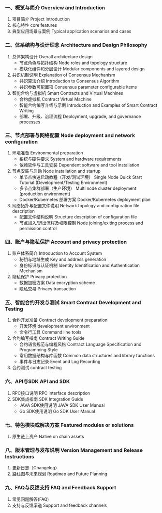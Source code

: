 ### 一、概览与简介  Overview and Introduction

1. 项目简介  Project Introduction
2. 核心特性  core features
3. 典型应用场景与案例  Typical application scenarios and cases

### 二、体系结构与设计理念 Architecture and Design Philosophy

1. 总体架构设计  Overall architecture design
   - 节点角色与拓扑结构  Node roles and topology structure
   - 模块化组件和分层设计  Modular components and layered design
2. 共识机制说明  Explanation of Consensus Mechanism
   - 共识算法介绍  Introduction to Consensus Algorithm
   - 共识参数可配置项  Consensus parameter configurable items
3. 智能合约与虚拟机  Smart Contracts and Virtual Machines
   - 合约虚拟机  Contract Virtual Machine
   - 智能合约编写介绍与示例  Introduction and Examples of Smart Contract Writing
   - 部署、升级、治理流程  Deployment, upgrade, and governance processes

### 三、节点部署与网络配置  Node deployment and network configuration

1. 环境准备  Environmental preparation
   - 系统与硬件要求  System and hardware requirements
   - 依赖软件与工具安装  Dependent software and tool installation
2. 节点安装与启动  Node installation and startup
   - 单节点快速启动教程（开发/测试环境）  Single Node Quick Start Tutorial (Development/Testing Environment)
   - 多节点集群部署（生产环境）  Multi node cluster deployment (production environment)
   - Docker/Kubernetes 部署方案   Docker/Kubernetes deployment plan
3. 网络拓扑与配置文件说明   Network topology and configuration file description
   - 配置文件结构说明   Structure description of configuration file
   - 节点加入/退出流程及权限控制   Node joining/exiting process and permission control

### 四、账户与隐私保护   Account and privacy protection

1. 账户体系简介   Introduction to Account System
   - 秘钥与地址生成   Key and address generation
   - 身份标识与认证机制   Identity Identification and Authentication Mechanism
2. 隐私保护   Privacy protection 
   - 数据加密方案   Data encryption scheme
   - 隐私交易  Privacy transaction

### 五、智能合约开发与测试   Smart Contract Development and Testing

1. 合约开发准备  Contract development preparation
   - 开发环境   development environment 
   - 命令行工具  Command line tools
2. 合约编写指南  Contract Writing Guide
   - 合约语言规范与编程风格  Contract Language Specification and Programming Style
   - 常用数据结构与库函数  Common data structures and library functions
   - 事件与日志记录  Event and Log Recording
3. 合约测试  contract testing

### 六、API与SDK  API and SDK

1. RPC接口说明  RPC interface description
2. SDK集成指南  SDK Integration Guide
   - JAVA SDK使用说明  JAVA SDK User Manual
   - Go SDK使用说明  Go SDK User Manual

### 七、特色模块或解决方案  Featured modules or solutions

1. 原生链上资产  Native on chain assets

### 八、版本管理与发布说明  Version Management and Release Instructions

1. 更新日志（Changelog）
2. 路线图与未来规划  Roadmap and Future Planning

### 九、FAQ与反馈支持  FAQ and Feedback Support

1. 常见问题解答(FAQ)
2. 支持与反馈渠道   Support and feedback channels
